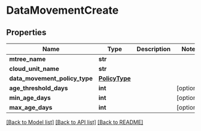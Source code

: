 # DataMovementCreate

## Properties
Name | Type | Description | Notes
------------ | ------------- | ------------- | -------------
**mtree_name** | **str** |  | 
**cloud_unit_name** | **str** |  | 
**data_movement_policy_type** | [**PolicyType**](PolicyType.md) |  | 
**age_threshold_days** | **int** |  | [optional] 
**min_age_days** | **int** |  | [optional] 
**max_age_days** | **int** |  | [optional] 

[[Back to Model list]](../README.md#documentation-for-models) [[Back to API list]](../README.md#documentation-for-api-endpoints) [[Back to README]](../README.md)


